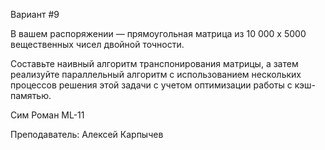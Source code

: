 Вариант #9

В вашем распоряжении — прямоугольная матрица из 10 000 x 5000 вещественных чисел двойной точности.

Составьте наивный алгоритм транспонирования матрицы, а затем реализуйте параллельный алгоритм с
использованием нескольких процессов решения этой задачи с учетом оптимизации работы с кэш-памятью.

Сим Роман ML-11

Преподаватель: Алексей Карпычев
